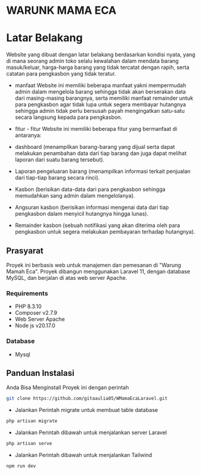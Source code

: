 # WARUNK MAMA ECA

<h1>Latar Belakang</h1>

 Website yang dibuat dengan latar belakang berdasarkan kondisi nyata, yang di mana seorang admin toko selalu kewalahan dalam mendata barang masuk/keluar, harga-harga barang yang tidak tercatat dengan rapih, serta catatan para pengkasbon yang tidak teratur.


- manfaat
Website ini memiliki beberapa manfaat yakni mempermudah admin dalam mengelola barang sehingga tidak akan berserakan data dari masing-masing barangnya, serta memiliki manfaat remainder untuk para pengkasbon agar tidak lupa untuk segera membayar hutangnya sehingga admin tidak perlu bersusah payah mengingatkan satu-satu secara langsung kepada para pengkasbon.

- fitur - fitur 
Website ini memiliki beberapa fitur yang bermanfaat di antaranya: 
- dashboard (menampilkan barang-barang yang dijual serta dapat melakukan penambahan data dari tiap barang dan juga dapat melihat laporan dari suatu barang tersebut).
- Laporan pengeluaran barang (menampilkan informasi terkait penjualan dari tiap-tiap barang secara rinci).
- Kasbon (berisikan data-data dari para pengkasbon sehingga memudahkan sang admin dalam mengelolanya).
- Angsuran kasbon (berisikan informasi mengenai data dari tiap pengkasbon dalam menyicil hutangnya hingga lunas).
- Remainder kasbon (sebuah notifikasi yang akan diterima oleh para pengkasbon untuk segera melakukan pembayaran terhadap hutangnya).


## Prasyarat

Proyek ini berbasis web untuk manajemen dan pemesanan di "Warung Mamah Eca". Proyek dibangun menggunakan Laravel 11, dengan database MySQL, dan berjalan di atas web server Apache.

### Requirements
- PHP  8.3.10
- Composer v2.7.9
- Web Server Apache
- Node js v20.17.0


### Database
- Mysql

## Panduan Instalasi
 Anda Bisa Menginstall Proyek ini dengan perintah
 ```sh
 git clone https://github.com/gitaaulia05/WMamaEcaLaravel.git
 ```

 - Jalankan Perintah migrate untuk membuat table database 

 ```sh
 php artisan migrate
 ```

 - Jalankan Perintah dibawah untuk menjalankan server Laravel 
 ```sh
 php artisan serve
 ```
- Jalankan Perintah dibawah untuk menjalankan Tailwind
```sh
npm run dev
```
